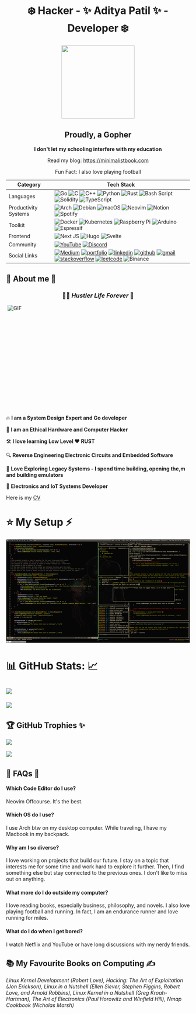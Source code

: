 <h1 align=center> ❄️ Hacker - ✨ Aditya Patil ✨  - Developer ❄️ </h1>

<p align=center>
<img width="200" height="200" src="https://media.tenor.com/hD56X-Q5AzMAAAAj/gopher-shaking.gif">
</p>

<h2 align=center> Proudly, a Gopher </h2>

<p align=center> <b> I don't let my schooling interfere with my education </b></p>

<p align=center> Read my blog: <a href="https://minimalistbook.com">https://minimalistbook.com</a> </p>

<p align=center> Fun Fact: I also love playing football </p>

| **Category**                  | **Tech Stack**                                                                                                                                                                                                                                                                                                                                                                                                                                                                                 |
|------------------------------|---------------------------------------------------------------------------------------------------------------------------------------------------------------------------------------------------------------------------------------------------------------------------------------------------------------------------------------------------------------------------------------------------------------------------------------------------------------------------------------------|
|  Languages              | ![Go](https://img.shields.io/badge/go-%2300ADD8.svg?style=for-the-badge&logo=go&logoColor=white) ![C](https://img.shields.io/badge/c-%2300599C.svg?style=for-the-badge&logo=c&logoColor=white)  ![C++](https://img.shields.io/badge/c++-%2300599C.svg?style=for-the-badge&logo=c%2B%2B&logoColor=white)  ![Python](https://img.shields.io/badge/python-3670A0?style=for-the-badge&logo=python&logoColor=ffdd54)  ![Rust](https://img.shields.io/badge/rust-%23000000.svg?style=for-the-badge&logo=rust&logoColor=white)  ![Bash Script](https://img.shields.io/badge/bash_script-%23121011.svg?style=for-the-badge&logo=gnu-bash&logoColor=white)  ![Solidity](https://img.shields.io/badge/Solidity-%23363636.svg?style=for-the-badge&logo=solidity&logoColor=white)  ![TypeScript](https://img.shields.io/badge/typescript-%23007ACC.svg?style=for-the-badge&logo=typescript&logoColor=white) |
|  Productivity Systems    | ![Arch](https://img.shields.io/badge/Arch%20Linux-1793D1?logo=arch-linux&logoColor=fff&style=for-the-badge)  ![Debian](https://img.shields.io/badge/Debian-D70A53?style=for-the-badge&logo=debian&logoColor=white)  ![macOS](https://img.shields.io/badge/mac%20os-000000?style=for-the-badge&logo=macos&logoColor=F0F0F0)  ![Neovim](https://img.shields.io/badge/NeoVim-%2357A143.svg?&style=for-the-badge&logo=neovim&logoColor=white)  ![Notion](https://img.shields.io/badge/Notion-%23000000.svg?style=for-the-badge&logo=notion&logoColor=white)  ![Spotify](https://img.shields.io/badge/Spotify-1ED760?style=for-the-badge&logo=spotify&logoColor=white) |
|  Toolkit                | ![Docker](https://img.shields.io/badge/docker-%230db7ed.svg?style=for-the-badge&logo=docker&logoColor=white)  ![Kubernetes](https://img.shields.io/badge/kubernetes-%23326ce5.svg?style=for-the-badge&logo=kubernetes&logoColor=white)  ![Raspberry Pi](https://img.shields.io/badge/-Raspberry_Pi-C51A4A?style=for-the-badge&logo=Raspberry-Pi)  ![Arduino](https://img.shields.io/badge/-Arduino-00979D?style=for-the-badge&logo=Arduino&logoColor=white)  ![Espressif](https://img.shields.io/badge/espressif-E7352C.svg?style=for-the-badge&logo=espressif&logoColor=white) |
|  Frontend              | ![Next JS](https://img.shields.io/badge/Next-black?style=for-the-badge&logo=next.js&logoColor=white)  ![Hugo](https://img.shields.io/badge/Hugo-black.svg?style=for-the-badge&logo=Hugo)  ![Svelte](https://img.shields.io/badge/svelte-%23f1413d.svg?style=for-the-badge&logo=svelte&logoColor=white) |
|  Community             | [![YouTube](https://img.shields.io/badge/YouTube-%23FF0000.svg?style=for-the-badge&logo=YouTube&logoColor=white)](https://www.youtube.com/@theracecondition)  [![Discord](https://img.shields.io/badge/Discord-%235865F2.svg?style=for-the-badge&logo=discord&logoColor=white)](https://discord.gg/f8bKmwqWkn) |
| Social Links         | [![Medium](https://img.shields.io/badge/Medium-12100E?style=for-the-badge&logo=medium&logoColor=white)](https://medium.com/@adityapatil24680)  [![portfolio](https://img.shields.io/badge/my_portfolio-000?style=for-the-badge&logo=ko-fi&logoColor=white)](https://minimalistbook.com/)  [![linkedin](https://img.shields.io/badge/linkedin-0A66C2?style=for-the-badge&logo=linkedin&logoColor=white)](https://www.linkedin.com/in/aditya-patil-260a631b2/)  [![github](https://img.shields.io/badge/GitHub-100000?style=for-the-badge&logo=github&logoColor=white)](https://github.com/PythonHacker24)  [![gmail](https://img.shields.io/badge/Gmail-D14836?style=for-the-badge&logo=gmail&logoColor=white)](mailto:adityapatil24680@gmail.com)  [![stackoverflow](https://img.shields.io/badge/Stack_Overflow-FE7A16?style=for-the-badge&logo=stack-overflow&logoColor=white)](https://stackoverflow.com/users/22489362/aditya-patil)  [![leetcode](https://img.shields.io/badge/-LeetCode-FFA116?style=for-the-badge&logo=LeetCode&logoColor=black)](https://leetcode.com/Pyth0nHack3r/)  ![Binance](https://img.shields.io/badge/Binance-FCD535?style=for-the-badge&logo=binance&logoColor=white) |


## 🔎 About me 🔎

<h3 align=center> 🏃‍♂️ <i> Hustler Life Forever </i> 🥤 </h3>

<img height="300" width="500" alt="GIF" align="right" src="https://www.icegif.com/wp-content/uploads/2022/11/icegif-1195.gif">

🔥 <b> I am a System Design Expert and Go developer </b>

🥷 <b> I am an Ethical Hardware and Computer Hacker </b>

🛠️ <b> I love learning Low Level ❤️ RUST </b>

🔍 <b> Reverse Engineering Electronic Circuits and Embedded Software </b>

💾 <b> Love Exploring Legacy Systems - I spend time building, opening the,m and building emulators </b>

🔋 <b> Electronics and IoT Systems Developer </b>

Here is my [CV](https://drive.google.com/file/d/1v-4dKEO0tt9ypu519-vnuBlXACWWsdQ7/view?usp=sharing)

# ⭐️ My Setup ⚡️

![Setup](https://github.com/PythonHacker24/PythonHacker24/blob/main/2025-02-04_23-29-53.png?raw=true)

# 📊 GitHub Stats: 📈
![](https://github-readme-stats-git-masterrstaa-rickstaa.vercel.app/api?username=PythonHacker24&theme=tokyonight)<br/>
---
![](https://github-profile-summary-cards.vercel.app/api/cards/profile-details?username=PythonHacker24&theme=tokyonight)

## 🏆 GitHub Trophies ✨
![](https://github-profile-trophy.vercel.app/?username=PythonHacker24&theme=tokyonight&no-frame=false&no-bg=true&margin-w)

![](https://hits.seeyoufarm.com/api/count/incr/badge.svg?url=https%3A%2F%2Fgithub.com%2FPythonHacker241212%2Fhit-counter)

## 🤔 FAQs 🤔

#### Which Code Editor do I use? 
Neovim Offcourse. It's the best. 

#### Which OS do I use? 
I use Arch btw on my desktop computer. While traveling, I have my Macbook in my backpack. 

#### Why am I so diverse? 
I love working on projects that build our future. I stay on a topic that interests me for some time and work hard to explore it further. Then, I find something else but stay connected to the previous ones. I don't like to miss out on anything. 

#### What more do I do outside my computer? 
I love reading books, especially business, philosophy, and novels. I also love playing football and running. In fact, I am an endurance runner and love running for miles.  

#### What do I do when I get bored? 
I watch Netflix and YouTube or have long discussions with my nerdy friends. 

## 📚 My Favourite Books on Computing ✍️
<i> Linux Kernel Development (Robert Love), Hacking: The Art of Exploitation (Jon Erickson), Linux in a Nutshell (Ellen Siever, Stephen Figgins, Robert Love, and Arnold Robbins), Linux Kernel in a Nutshell (Greg Kroah-Hartman), The Art of Electronics (Paul Horowitz and Winfield Hill), Nmap Cookbook (Nicholas Marsh) </i>
